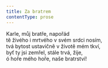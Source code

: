 ```yaml
---
title: Za bratrem
contentType: prose
---
```


Karle, můj bratře, napořád  
tě živého i mrtvého v svém srdci nosím,  
tvá bytost ustavičně v životě mém tkví,  
byť ty jsi zemřel, stále trvá, žije,  
ó hoře mého hoře, naše bratrství!
